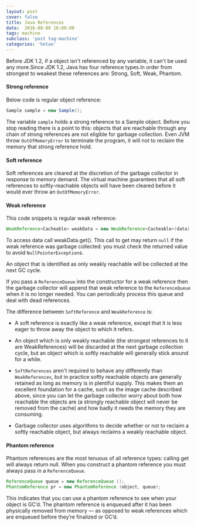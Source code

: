 ```yaml
---
layout: post
cover: false
title: Java References
date:  2016-08-09 16:00:00
tags: machine
subclass: 'post tag-machine'
categories: 'hetao'
---
```


Before JDK 1.2, if a object isn't referenced by any variable, it can't be used any more.Since JDK 1.2, Java has four reference types.In order from strongest to weakest these references are: Strong, Soft, Weak, Phantom. 

#### Strong reference

Below code is regular object reference:

```java
Sample sample = new Sample();
```

The variable `sample` holds a strong reference to a Sample object. Before you stop reading there is a point to this: objects that are reachable through any chain of strong references are not eligible for garbage collection. Even JVM throw `OutOfMemoryError` to terminate the program, it will not to reclaim the memory that strong reference hold.

#### Soft reference

Soft references are cleared at the discretion of the garbage collector in response to memory demand. The virtual machine guarantees that all soft references to softly-reachable objects will have been cleared before it would ever throw an `OutOfMemoryError`.

#### Weak reference

This code snippets is regular weak reference:

```java
WeakReference<Cacheable> weakData = new WeakReference<Cacheable>(data);
```
To access data call weakData.get(). This call to get may return `null` if the weak reference was garbage collected: you must check the returned value to avoid `NullPointerException`s.

An object that is identified as only weakly reachable will be collected at the next GC cycle.

If you pass a `ReferenceQueue` into the constructor for a weak reference then the garbage collector will append that weak reference to the `ReferenceQueue` when it is no longer needed. You can periodically process this queue and deal with dead references.

The difference between `SoftReference` and `WeakReference` is:

* A soft reference is exactly like a weak reference, except that it is less eager to throw away the object to which it refers. 

* An object which is only weakly reachable (the strongest references to it are WeakReferences) will be discarded at the next garbage collection cycle, but an object which is softly reachable will generally stick around for a while.

* `SoftReferences` aren't required to behave any differently than `WeakReferences`, but in practice softly reachable objects are generally retained as long as memory is in plentiful supply. This makes them an excellent foundation for a cache, such as the image cache described above, since you can let the garbage collector worry about both how reachable the objects are (a strongly reachable object will never be removed from the cache) and how badly it needs the memory they are consuming.

* Garbage collector uses algorithms to decide whether or not to reclaim a softly reachable object, but always reclaims a weakly reachable object.

#### Phantom reference

Phantom references are the most tenuous of all reference types: calling get will always return null.
When you construct a phantom reference you must always pass in a `ReferenceQueue`. 

```java
ReferenceQueue queue = new ReferenceQueue ();
PhantomReference pr = new PhantomReference (object, queue);
```

This indicates that you can use a phantom reference to see when your object is GC’d. The phantom reference is enqueued after it has been physically removed from memory — as opposed to weak references which are enqueued before they’re finalized or GC’d.
